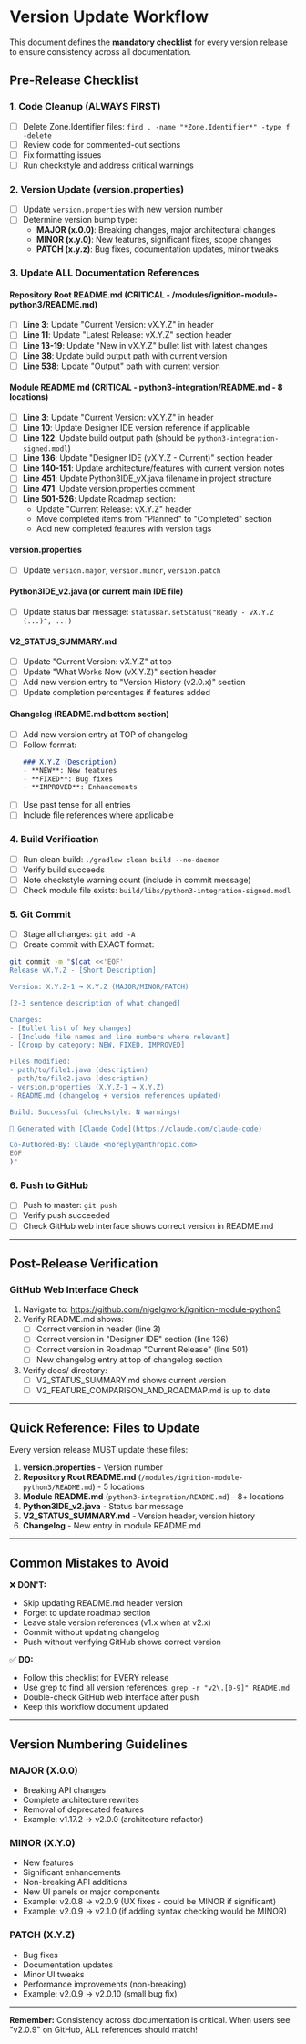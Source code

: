 # Version Update Workflow

This document defines the **mandatory checklist** for every version release to ensure consistency across all documentation.

## Pre-Release Checklist

### 1. Code Cleanup (ALWAYS FIRST)
- [ ] Delete Zone.Identifier files: `find . -name "*Zone.Identifier*" -type f -delete`
- [ ] Review code for commented-out sections
- [ ] Fix formatting issues
- [ ] Run checkstyle and address critical warnings

### 2. Version Update (version.properties)
- [ ] Update `version.properties` with new version number
- [ ] Determine version bump type:
  - **MAJOR (x.0.0)**: Breaking changes, major architectural changes
  - **MINOR (x.y.0)**: New features, significant fixes, scope changes
  - **PATCH (x.y.z)**: Bug fixes, documentation updates, minor tweaks

### 3. Update ALL Documentation References

#### Repository Root README.md (CRITICAL - /modules/ignition-module-python3/README.md)
- [ ] **Line 3**: Update "Current Version: vX.Y.Z" in header
- [ ] **Line 11**: Update "Latest Release: vX.Y.Z" section header
- [ ] **Line 13-19**: Update "New in vX.Y.Z" bullet list with latest changes
- [ ] **Line 38**: Update build output path with current version
- [ ] **Line 538**: Update "Output" path with current version

#### Module README.md (CRITICAL - python3-integration/README.md - 8 locations)
- [ ] **Line 3**: Update "Current Version: vX.Y.Z" in header
- [ ] **Line 10**: Update Designer IDE version reference if applicable
- [ ] **Line 122**: Update build output path (should be `python3-integration-signed.modl`)
- [ ] **Line 136**: Update "Designer IDE (vX.Y.Z - Current)" section header
- [ ] **Line 140-151**: Update architecture/features with current version notes
- [ ] **Line 451**: Update Python3IDE_vX.java filename in project structure
- [ ] **Line 471**: Update version.properties comment
- [ ] **Line 501-526**: Update Roadmap section:
  - Update "Current Release: vX.Y.Z" header
  - Move completed items from "Planned" to "Completed" section
  - Add new completed features with version tags

#### version.properties
- [ ] Update `version.major`, `version.minor`, `version.patch`

#### Python3IDE_v2.java (or current main IDE file)
- [ ] Update status bar message: `statusBar.setStatus("Ready - vX.Y.Z (...)", ...)`

#### V2_STATUS_SUMMARY.md
- [ ] Update "Current Version: vX.Y.Z" at top
- [ ] Update "What Works Now (vX.Y.Z)" section header
- [ ] Add new version entry to "Version History (v2.0.x)" section
- [ ] Update completion percentages if features added

#### Changelog (README.md bottom section)
- [ ] Add new version entry at TOP of changelog
- [ ] Follow format:
  ```markdown
  ### X.Y.Z (Description)
  - **NEW**: New features
  - **FIXED**: Bug fixes
  - **IMPROVED**: Enhancements
  ```
- [ ] Use past tense for all entries
- [ ] Include file references where applicable

### 4. Build Verification
- [ ] Run clean build: `./gradlew clean build --no-daemon`
- [ ] Verify build succeeds
- [ ] Note checkstyle warning count (include in commit message)
- [ ] Check module file exists: `build/libs/python3-integration-signed.modl`

### 5. Git Commit
- [ ] Stage all changes: `git add -A`
- [ ] Create commit with EXACT format:

```bash
git commit -m "$(cat <<'EOF'
Release vX.Y.Z - [Short Description]

Version: X.Y.Z-1 → X.Y.Z (MAJOR/MINOR/PATCH)

[2-3 sentence description of what changed]

Changes:
- [Bullet list of key changes]
- [Include file names and line numbers where relevant]
- [Group by category: NEW, FIXED, IMPROVED]

Files Modified:
- path/to/file1.java (description)
- path/to/file2.java (description)
- version.properties (X.Y.Z-1 → X.Y.Z)
- README.md (changelog + version references updated)

Build: Successful (checkstyle: N warnings)

🤖 Generated with [Claude Code](https://claude.com/claude-code)

Co-Authored-By: Claude <noreply@anthropic.com>
EOF
)"
```

### 6. Push to GitHub
- [ ] Push to master: `git push`
- [ ] Verify push succeeded
- [ ] Check GitHub web interface shows correct version in README.md

---

## Post-Release Verification

### GitHub Web Interface Check
1. Navigate to: https://github.com/nigelgwork/ignition-module-python3
2. Verify README.md shows:
   - [ ] Correct version in header (line 3)
   - [ ] Correct version in "Designer IDE" section (line 136)
   - [ ] Correct version in Roadmap "Current Release" (line 501)
   - [ ] New changelog entry at top of changelog section
3. Verify docs/ directory:
   - [ ] V2_STATUS_SUMMARY.md shows current version
   - [ ] V2_FEATURE_COMPARISON_AND_ROADMAP.md is up to date

---

## Quick Reference: Files to Update

Every version release MUST update these files:

1. **version.properties** - Version number
2. **Repository Root README.md** (`/modules/ignition-module-python3/README.md`) - 5 locations
3. **Module README.md** (`python3-integration/README.md`) - 8+ locations
4. **Python3IDE_v2.java** - Status bar message
5. **V2_STATUS_SUMMARY.md** - Version header, version history
6. **Changelog** - New entry in module README.md

---

## Common Mistakes to Avoid

❌ **DON'T:**
- Skip updating README.md header version
- Forget to update roadmap section
- Leave stale version references (v1.x when at v2.x)
- Commit without updating changelog
- Push without verifying GitHub shows correct version

✅ **DO:**
- Follow this checklist for EVERY release
- Use grep to find all version references: `grep -r "v2\.[0-9]" README.md`
- Double-check GitHub web interface after push
- Keep this workflow document updated

---

## Version Numbering Guidelines

### MAJOR (X.0.0)
- Breaking API changes
- Complete architecture rewrites
- Removal of deprecated features
- Example: v1.17.2 → v2.0.0 (architecture refactor)

### MINOR (X.Y.0)
- New features
- Significant enhancements
- Non-breaking API additions
- New UI panels or major components
- Example: v2.0.8 → v2.0.9 (UX fixes - could be MINOR if significant)
- Example: v2.0.9 → v2.1.0 (if adding syntax checking would be MINOR)

### PATCH (X.Y.Z)
- Bug fixes
- Documentation updates
- Minor UI tweaks
- Performance improvements (non-breaking)
- Example: v2.0.9 → v2.0.10 (small bug fix)

---

**Remember:** Consistency across documentation is critical. When users see "v2.0.9" on GitHub, ALL references should match!
